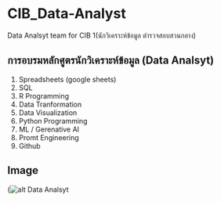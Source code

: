 # CIB_Data-Analyst
Data Analsyt team for CIB  1(นักวิเคราะห์ข้อมูล ตำรวจสอบสวนกลาง)

## การอบรมหลักศูตรนักวิเคราะห์ข้อมูล (Data Analsyt) 

1. Spreadsheets (google sheets)
2. SQL
3. R Programming
4. Data Tranformation
5. Data Visualization
6. Python Programming
7. ML / Gerenative AI
8. Promt Engineering
9. Github

## Image
(![alt Data Analsyt](https://images8.alphacoders.com/547/547101.jpg)
